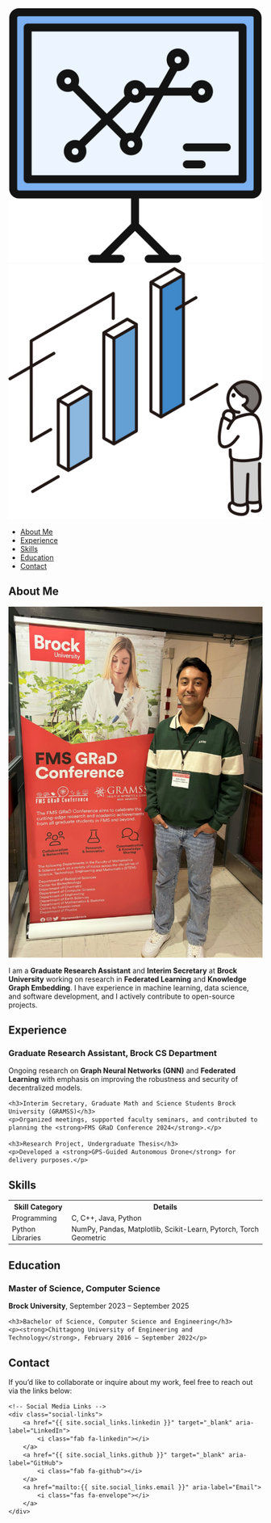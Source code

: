 
<div class="social-links">
    <a href="{{ site.social_links.linkedin }}" target="_blank" aria-label="LinkedIn">
        <i class="fab fa-linkedin"></i>
    </a>
    <a href="{{ site.social_links.github }}" target="_blank" aria-label="GitHub">
        <i class="fab fa-github"></i>
    </a>
    <a href="mailto:{{ site.social_links.email }}" target="_blank" aria-label="Email">
        <i class="fas fa-envelope"></i>
    </a>
</div>

<div class="floating-data" style="top: 30%; left: 70%;">
    <img src="Images/data.svg" alt="Data" />
</div>
<div class="floating-data" style="top: 50%; left: 40%;">
    <img src="Images/graph.svg" alt="Graph" />
</div>

<!-- Navigation Bar -->
<nav class="navbar">
    <ul>
        <li><a href="#about">About Me</a></li>
        <li><a href="#experience">Experience</a></li>
        <li><a href="#skills">Skills</a></li>
        <li><a href="#education">Education</a></li>
        <li><a href="#contact">Contact</a></li>
    </ul>
</nav>

<!-- About Me Section -->
<section id="about">
    <h2>About Me</h2>
    <img src="Images/professional_DP.jpg" class="profile-picture" alt="Profile Picture">
    <p>I am a <strong>Graduate Research Assistant</strong> and <strong>Interim Secretary</strong> at <strong>Brock University</strong> working on research in <strong>Federated Learning</strong> and <strong>Knowledge Graph Embedding</strong>. I have experience in machine learning, data science, and software development, and I actively contribute to open-source projects.</p>
</section>

<!-- Experience Section -->
<section id="experience">
    <h2>Experience</h2>
    <h3>Graduate Research Assistant, Brock CS Department</h3>
    <p>Ongoing research on <strong>Graph Neural Networks (GNN)</strong> and <strong>Federated Learning</strong> with emphasis on improving the robustness and security of decentralized models.</p>

    <h3>Interim Secretary, Graduate Math and Science Students Brock University (GRAMSS)</h3>
    <p>Organized meetings, supported faculty seminars, and contributed to planning the <strong>FMS GRaD Conference 2024</strong>.</p>

    <h3>Research Project, Undergraduate Thesis</h3>
    <p>Developed a <strong>GPS-Guided Autonomous Drone</strong> for delivery purposes.</p>
</section>

<!-- Skills Section -->
<section id="skills">
    <h2>Skills</h2>
    <table>
        <tr>
            <th>Skill Category</th>
            <th>Details</th>
        </tr>
        <tr>
            <td>Programming</td>
            <td>C, C++, Java, Python</td>
        </tr>
        <tr>
            <td>Python Libraries</td>
            <td>NumPy, Pandas, Matplotlib, Scikit-Learn, Pytorch, Torch Geometric</td>
        </tr>
    </table>
</section>

<!-- Education Section -->
<section id="education">
    <h2>Education</h2>
    <h3>Master of Science, Computer Science</h3>
    <p><strong>Brock University</strong>, September 2023 – September 2025</p>

    <h3>Bachelor of Science, Computer Science and Engineering</h3>
    <p><strong>Chittagong University of Engineering and Technology</strong>, February 2016 – September 2022</p>
</section>

<!-- Contact Section -->
<section id="contact">
    <h2>Contact</h2>
    <p>If you’d like to collaborate or inquire about my work, feel free to reach out via the links below:</p>

    <!-- Social Media Links -->
    <div class="social-links">
        <a href="{{ site.social_links.linkedin }}" target="_blank" aria-label="LinkedIn">
            <i class="fab fa-linkedin"></i>
        </a>
        <a href="{{ site.social_links.github }}" target="_blank" aria-label="GitHub">
            <i class="fab fa-github"></i>
        </a>
        <a href="mailto:{{ site.social_links.email }}" aria-label="Email">
            <i class="fas fa-envelope"></i>
        </a>
    </div>
</section>
